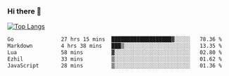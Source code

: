 ### Hi there 👋

<!--
**3Xpl0it3r/3Xpl0it3r** is a ✨ _special_ ✨ repository because its `README.md` (this file) appears on your GitHub profile.

Here are some ideas to get you started:

- 🔭 I’m currently working on ...
- 🌱 I’m currently learning ...
- 👯 I’m looking to collaborate on ...
- 🤔 I’m looking for help with ...
- 💬 Ask me about ...
- 📫 How to reach me: ...
- 😄 Pronouns: ...
- ⚡ Fun fact: ...
-->


[![Top Langs](https://github-readme-stats.vercel.app/api/top-langs/?username=3Xpl0it3r&layout=compact)](https://github.com/3Xpl0it3r/3Xpl0it3r)

<!--START_SECTION:waka-->

```txt
Go               27 hrs 15 mins  ███████████████████▓░░░░░   78.36 %
Markdown         4 hrs 38 mins   ███▒░░░░░░░░░░░░░░░░░░░░░   13.35 %
Lua              58 mins         ▓░░░░░░░░░░░░░░░░░░░░░░░░   02.80 %
Ezhil            33 mins         ▒░░░░░░░░░░░░░░░░░░░░░░░░   01.62 %
JavaScript       28 mins         ▒░░░░░░░░░░░░░░░░░░░░░░░░   01.36 %
```

<!--END_SECTION:waka-->
